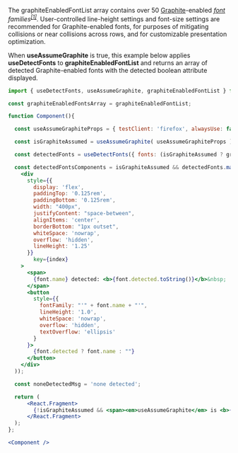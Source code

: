 <!-- # graphiteEnabledFontList -->
The graphiteEnabledFontList array contains over 50 [Graphite](https://graphite.sil.org/)-enabled *[font](https://software.sil.org/fonts/) families<sup>[[1]](#f1)</sup>*. User-controlled line-height settings and font-size settings are recommended for Graphite-enabled fonts, for purposes of mitigating collisions or near collisions across rows, and for customizable presentation optimization.

When **useAssumeGraphite** is true, this example below applies **useDetectFonts** to **graphiteEnabledFontList** and returns an array of detected Graphite-enabled fonts with the detected boolean attribute displayed.
```jsx
import { useDetectFonts, useAssumeGraphite, graphiteEnabledFontList } from 'font-detect-rhl';

const graphiteEnabledFontsArray = graphiteEnabledFontList;

function Component(){

  const useAssumeGraphiteProps = { testClient: 'firefox', alwaysUse: false };

  const isGraphiteAssumed = useAssumeGraphite( useAssumeGraphiteProps );

  const detectedFonts = useDetectFonts({ fonts: (isGraphiteAssumed ? graphiteEnabledFontsArray : []) });

  const detectedFontsComponents = isGraphiteAssumed && detectedFonts.map((font, index) => (
    <div
      style={{
        display: 'flex',
        paddingTop: '0.125rem',
        paddingBottom: '0.125rem',
        width: "400px",
        justifyContent: "space-between",
        alignItems: 'center',
        borderBottom: "1px outset",
        whiteSpace: 'nowrap',
        overflow: 'hidden',
        lineHeight: '1.25'
      }}
        key={index}
    >
      <span>
        {font.name} detected: <b>{font.detected.toString()}</b>&nbsp;
      </span>
      <button
        style={{
          fontFamily: "'" + font.name + "'",
          lineHeight: '1.0',
          whiteSpace: 'nowrap',
          overflow: 'hidden',
          textOverflow: 'ellipsis'
        }
      }>
        {font.detected ? font.name : ""}
      </button>
    </div>
  ));

  const noneDetectedMsg = 'none detected';

  return (
      <React.Fragment>
        {!isGraphiteAssumed && <span><em>useAssumeGraphite</em> is <b>{isGraphiteAssumed.toString()}</b>.</span>}{detectedFontsComponents.length !== 0 ? detectedFontsComponents : noneDetectedMsg}
      </React.Fragment>
  );
};

<Component />
```
